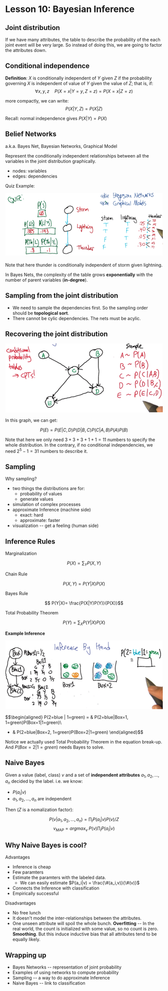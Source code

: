 # Lesson 10: Bayesian Inference

## Joint distribution

If we have many attributes, the table to describe the probability of the each joint event will be very large. So instead of doing this, we are going to factor the attributes down.

## Conditional independence

**Definition**: $X$ is conditionally independent of $Y$ given $Z$ if the probability governing $X$ is independent of value of $Y$ given the value of $Z$; that is, if:
$$\forall x,y,z \quad P(X=x | Y=y, Z=z) = P(X=x|Z=z)$$

more compactly, we can write:
$$P(X|Y,Z) = P(X|Z)$$

Recall: normal independence gives  $P(X|Y) = P(X)$

## Belief Networks

a.k.a. Bayes Net, Bayesian Networks, Graphical Model

Represent the conditionally independent relationships between all the variables in the joint distribution graphically.

* nodes: variables
* edges: dependencies

Quiz Example:

![](images/11.7.png)

Note that here thunder is conditionally independent of storm given lightning.

In Bayes Nets, the complexity of the table grows **exponentially** with the number of parent variables (**in-degree**).

## Sampling from the joint distribution

* We need to sample the dependencies first. So the sampling order should be **topological sort**.
* There cannot be cylic dependencies. The nets must be acylic.

## Recovering the joint distribution

![](./images/11.9.png)

In this graph, we can get:

$$P(E)=P(E|C,D)P(D|B,C)P(C|A,B)P(A)P(B)$$

Note that here we only need $3+3+3+1+1=11$ numbers to specify the whole distribution. In the contrary, if no conditional independencies, we need $2^5-1=31$ numbers to describe it.

## Sampling

Why sampling?

* two things the distributions are for:
  + probability of values
  + generate values
* simulation of complex processes
* approximate Inference (machine side)
  + exact: hard
  + approximate: faster
* visualization -- get a feeling (human side)

## Inference Rules

Marginalization

$$ P(X) = \sum_Y P(X,Y)$$

Chain Rule

$$ P(X,Y) = P(Y|X)P(X)$$

Bayes Rule

$$ P(Y|X)= \frac{P(X|Y)P(Y)}{P(X)}$$

Total Probability Theorem

$$ P(Y) = \sum_X P(Y|X)P(X)$$

**Example Inference**

![](images/11.13.png)

$$\begin{aligned}
P(2=blue | 1=green) = & P(2=blue|Box=1, 1=green)P(Box=1|1=green)\\
+ &  P(2=blue|Box=2, 1=green)P(Box=2|1=green)
\end{aligned}$$

Notice we actually used Total Probability Theorem in the equation break-up. And $P(Box=2|1=green)$ needs Bayes to solve.

## Naive Bayes

Given a value (label, class) $v$ and a set of **independent attributes** $a_1,a_2,\dots ,a_n$ decided by the label. i.e. we know:

* $P(a_i|v)$
* $a_1,a_2,\dots ,a_n$ are independent

Then ($Z$ is a nomalization factor):

$$P(v|a_1,a_2,\dots ,a_n) = \prod_i P(a_i|v)P(v)/Z $$
$$v_{MAP} = argmax_v \;P(v)\prod_i P(a_i|v)$$

## Why Naive Bayes is cool?

Advantages

* Inference is cheap
* Few paramters
* Estimate the paramters with the labeled data.
  + We can easily estimate $P(a_i|v) = \frac{\#(a_i,v)}{\#(v)}$
* Connects the Inference with classification
* Empirically successful

Disadvantages

* No free lunch
* It doesn't model the inter-relationships between the attributes.
* One unseen attribute will spoil the whole bunch. **Overfitting** -- In the real world, the count is initialized with some value, so no count is zero. **Smoothing**. But this induce inductive bias that all attributes tend to be equally likely.

## Wrapping up

* Bayes Networks -- representation of joint probability
* Examples of using networks to compute probability
* Sampling -- a way to do approximate Inference
* Naive Bayes -- link to classification
